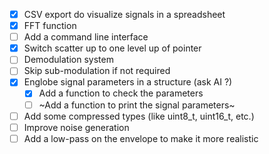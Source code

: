 - [X] CSV export do visualize signals in a spreadsheet
- [X] FFT function
- [ ] Add a command line interface
- [x] Switch scatter up to one level up of pointer
- [ ] Demodulation system
- [ ] Skip sub-modulation if not required
- [x] Englobe signal parameters in a structure (ask AI ?)
    - [x] Add a function to check the parameters
    - [ ] ~Add a function to print the signal parameters~
- [ ] Add some compressed types (like uint8_t, uint16_t, etc.)
- [ ] Improve noise generation
- [ ] Add a low-pass on the envelope to make it more realistic